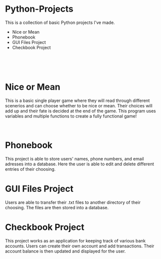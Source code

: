 # Python-Projects
<P>This is a collection of basic Python projects I've made.</p>
<ul>
  <li>Nice or Mean</li>
  <li>Phonebook</li>
  <li>GUI Files Project</li>
  <li>Checkbook Project</li>
 </ul>
 <br>
 <br>
 <br>
 <h1>Nice or Mean</h1>
 <p>This is a basic single player game where they will read through different scenerios and can choose whether to be nice or mean. Their choices will add up and their fate is decided at the end of the game. This program uses variables and multiple functions to create a fully functional game!</p>
 <br>
<h1>Phonebook</h1>
<p>This project is able to store users' names, phone numbers, and email adresses into a database. Here the user is able to edit and delete different entries of their choosing.</p>
<h1>GUI Files Project</h1>
<p>Users are able to transfer their .txt files to another directory of their choosing. The files are then stored into a database.</p>
<h1>Checkbook Project</h1>
<p>This project works as an application for keeping track of various bank accounts. Users can create their own account and add transactions. Their account balance is then updated and displayed for the user.</p>
